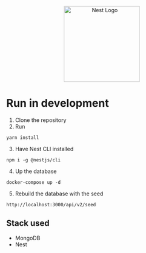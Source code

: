 <p align="center">
  <a href="http://nestjs.com/" target="blank"><img src="https://nestjs.com/img/logo-small.svg" width="200" alt="Nest Logo" /></a>
</p>

# Run in development

1. Clone the repository
2. Run

```
yarn install
```

3. Have Nest CLI installed

```
npm i -g @nestjs/cli
```

4. Up the database

```
docker-compose up -d
```

5. Rebuild the database with the seed

```
http://localhost:3000/api/v2/seed
```

## Stack used

- MongoDB
- Nest
